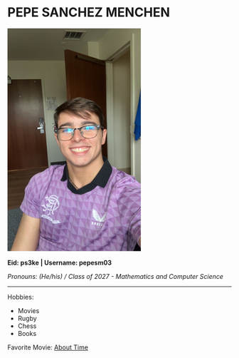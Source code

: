 # **PEPE SANCHEZ MENCHEN**
<img src= "IMG_1843.JPG" width="300" height= "500"> 

**Eid: ps3ke | Username: pepesm03**

*Pronouns: (He/his) / Class of 2027 - Mathematics and Computer Science*

---

Hobbies: 

- Movies
- Rugby
- Chess
- Books

Favorite Movie: [About Time](https://www.youtube.com/watch?v=7OIFdWk83no)
